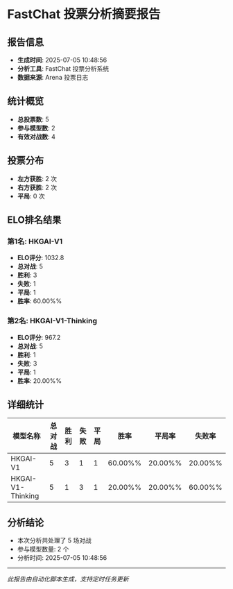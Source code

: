 # FastChat 投票分析摘要报告

## 报告信息
- **生成时间**: 2025-07-05 10:48:56
- **分析工具**: FastChat 投票分析系统
- **数据来源**: Arena 投票日志

## 统计概览
- **总投票数**: 5
- **参与模型数**: 2
- **有效对战数**: 4

## 投票分布
- **左方获胜**: 2 次
- **右方获胜**: 2 次
- **平局**: 0 次

## ELO排名结果
### 第1名: HKGAI-V1
- **ELO评分**: 1032.8
- **总对战**: 5
- **胜利**: 3
- **失败**: 1
- **平局**: 1
- **胜率**: 60.00%%

### 第2名: HKGAI-V1-Thinking
- **ELO评分**: 967.2
- **总对战**: 5
- **胜利**: 1
- **失败**: 3
- **平局**: 1
- **胜率**: 20.00%%

## 详细统计

| 模型名称 | 总对战 | 胜利 | 失败 | 平局 | 胜率 | 平局率 | 失败率 |
|---------|--------|------|------|------|------|--------|--------|
| HKGAI-V1 | 5 | 3 | 1 | 1 | 60.00%% | 20.00%% | 20.00%% |
| HKGAI-V1-Thinking | 5 | 1 | 3 | 1 | 20.00%% | 20.00%% | 60.00%% |

## 分析结论
- 本次分析共处理了 5 场对战
- 参与模型数量: 2 个
- 分析时间: 2025-07-05 10:48:56

---
*此报告由自动化脚本生成，支持定时任务更新*

